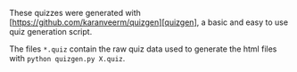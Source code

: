 These quizzes were generated with [https://github.com/karanveerm/quizgen][quizgen], a basic and easy to use quiz generation script. 

The files `*.quiz` contain the raw quiz data used to generate the html files with `python quizgen.py X.quiz`.
